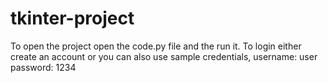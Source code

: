 # tkinter-project
To open the project open the code.py file and the run it. To login either create an account or you can also use sample credentials,
username: user 
password: 1234
